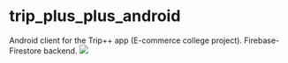 # trip_plus_plus_android
Android client for the Trip++ app (E-commerce college project). Firebase-Firestore backend.
![](https://github.com/linomp/trip_plus_plus_android/blob/master/app/showcase.gif)
